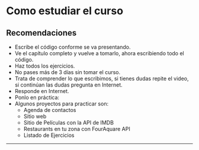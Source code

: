 # Como estudiar el curso

## Recomendaciones

- Escribe el código conforme se va presentando.
- Ve el capítulo completo y vuelve a tomarlo, ahora escribiendo todo el código.
- Haz todos los ejercicios.
- No pases más de 3 días sin tomar el curso.
- Trata de comprender lo que escribimos, si tienes dudas repite el video, si continúan las dudas pregunta en Internet.
- Responde en Internet.
- Ponlo en práctica:
- Algunos proyectos para practicar son:
  - Agenda de contactos
  - Sitio web
  - Sitio de Películas con la API de IMDB
  - Restaurants en tu zona con FourAquare API
  - Listado de Ejercicios

---


